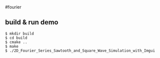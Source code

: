 #fourier

## build & run demo

```
$ mkdir build
$ cd build
$ cmake ..
$ make
$ ./2D_Fourier_Series_Sawtooth_and_Square_Wave_Simulation_with_Imgui
```
